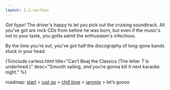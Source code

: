```yaml
---
layout: 1.1-carless
---
```

*Get hype!* The driver's happy to let you pick out the cruising soundtrack. All you've got are rock CDs from before he was born, but even if the music's not to your taste, you gotta admit the enthusiasm's infectious.

By the time you're out, you've got half the discography of long-gone bands stuck in your head.

{%include carless.html
	title="Can’t Bea<u>t</u> the Classics <span class='x'> (The letter <i>T</i> is underlined.)</span>"
	desc="Smooth sailing, <em>and</em> you’re gonna kill it next karaoke night."
%}

<nav class="wrap" id="end">
	<p>roadmap: <a href="{%include url.html%}/carless/go">start</a> > <a href="{%include url.html%}/carless/1b">just go</a> > <a href="{%include url.html%}/carless/1b2">chill time</a> > <a href="{%include url.html%}/carless/1b2a-go">jammin</a> > let’s goooo</p>
</nav>